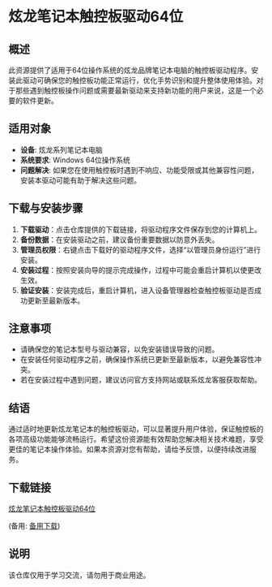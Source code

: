 # 炫龙笔记本触控板驱动64位

## 概述

此资源提供了适用于64位操作系统的炫龙品牌笔记本电脑的触控板驱动程序。安装此驱动可确保您的触控板功能正常运行，优化手势识别和提升整体使用体验。对于那些遇到触控板操作问题或需要最新驱动来支持新功能的用户来说，这是一个必要的软件更新。

## 适用对象

- **设备**: 炫龙系列笔记本电脑
- **系统要求**: Windows 64位操作系统
- **问题解决**: 如果您在使用触控板时遇到不响应、功能受限或其他兼容性问题，安装本驱动可能有助于解决这些问题。

## 下载与安装步骤

1. **下载驱动**：点击仓库提供的下载链接，将驱动程序文件保存到您的计算机上。
2. **备份数据**：在安装驱动之前，建议备份重要数据以防意外丢失。
3. **管理员权限**：右键点击下载好的驱动程序文件，选择“以管理员身份运行”进行安装。
4. **安装过程**：按照安装向导的提示完成操作，过程中可能会重启计算机以使更改生效。
5. **验证安装**：安装完成后，重启计算机，进入设备管理器检查触控板驱动是否成功更新至最新版本。

## 注意事项

- 请确保您的笔记本型号与驱动兼容，以免安装错误导致的问题。
- 在安装任何驱动程序之前，确保操作系统已更新至最新版本，以避免兼容性冲突。
- 若在安装过程中遇到问题，建议访问官方支持网站或联系炫龙客服获取帮助。

## 结语

通过适时地更新炫龙笔记本的触控板驱动，可以显著提升用户体验，保证触控板的各项高级功能能够流畅运行。希望这份资源能有效帮助您解决相关技术难题，享受更佳的笔记本操作体验。如果本资源对您有帮助，请给予反馈，以便持续改进服务。

## 下载链接
[炫龙笔记本触控板驱动64位](https://pan.quark.cn/s/1a309ce1a715) 

(备用: [备用下载](https://pan.baidu.com/s/1ZYOUevzjQbRaNa5PjCrInQ?pwd=1234))

## 说明

该仓库仅用于学习交流，请勿用于商业用途。
